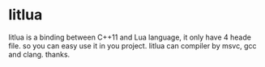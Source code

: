 # litlua
litlua is a binding between C++11 and Lua language, it only have 4 heade file. so you can easy use it in  you project.
litlua can compiler by msvc, gcc and clang.
thanks.
